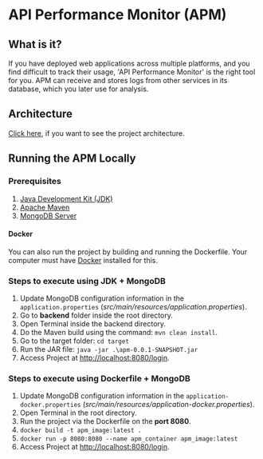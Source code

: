 # API Performance Monitor (APM)

## What is it?

If you have deployed web applications across multiple platforms, and you find difficult to track their usage, 'API Performance Monitor' is the right tool for you.
APM can receive and stores logs from other services in its database, which you later use for analysis. 

## Architecture
[Click here](miscellaneous/documents/APM-Design_Document.pdf), if you want to see the project architecture.  

## Running the APM Locally
### Prerequisites
1. [Java Development Kit (JDK)](https://www.oracle.com/java/technologies/downloads/)
2. [Apache Maven](https://maven.apache.org/download.cgi)
2. [MongoDB Server](https://www.mongodb.com/try/download/community)

#### Docker
You can also run the project by building and running the Dockerfile. Your computer must have [Docker](https://www.docker.com/products/docker-desktop/) installed for this.  

### Steps to execute using JDK + MongoDB
1. Update MongoDB configuration information in the  `application.properties` (_src/main/resources/application.properties_).
2. Go to **backend** folder inside the root directory.
2. Open Terminal inside the backend directory.
2. Do the Maven build using the command: `mvn clean install`.
3. Go to the target folder: `cd target`
4. Run the JAR file: `java -jar .\apm-0.0.1-SNAPSHOT.jar`
5. Access Project at [http://localhost:8080/login](http://localhost:8080/login).

### Steps to execute using Dockerfile + MongoDB
1. Update MongoDB configuration information in the  `application-docker.properties` (_src/main/resources/application-docker.properties_).
2. Open Terminal in the root directory. 
2. Run the project via the Dockerfile on the **port 8080**.
3. `docker build -t apm_image:latest .`
4.  `docker run -p 8080:8080 --name apm_container apm_image:latest`
5. Access Project at [http://localhost:8080/login](http://localhost:8080/login).